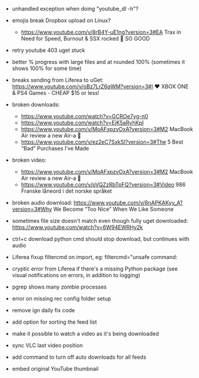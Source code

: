 - unhandled exception when doing "youtube_dl -h"?
- emojis break Dropbox upload on Linux?
  - https://www.youtube.com/v/8rB4Y-uE1ng?version=3#EA Trax in Need for Speed, Burnout & SSX rocked 🤘 SO GOOD
- retry youtube 403 uget stuck
- better % progress with large files and at rounded 100% (sometimes it shows 100% for some time)
- breaks sending from Liferea to uGet: https://www.youtube.com/v/oBz7LrZ6qWM?version=3#I ❤️ XBOX ONE & PS4 Games - CHEAP $15 or less!
- broken downloads:
  - https://www.youtube.com/watch?v=GCROe7yg-n0
  - https://www.youtube.com/watch?v=EjK5aRyhKpI
  - https://www.youtube.com/v/MoAFxpzvOxA?version=3#M2 MacBook Air review a new Air-a  👀
  - https://www.youtube.com/v/ez2eC7SxkSI?version=3#The 5 Best “Bad” Purchases I’ve Made
- broken video:
  - https://www.youtube.com/v/MoAFxpzvOxA?version=3#M2 MacBook Air review a new Air-a  👀
  - https://www.youtube.com/v/pVQZzRbTpFQ?version=3#Video 986 Franske låneord i det norske språket
- broken audio download: https://www.youtube.com/v/8nAPKAKyy_A?version=3#Why We Become “Too Nice” When We Like Someone
- sometimes file size doesn't match even though fully uget downloaded: https://www.youtube.com/watch?v=6W94EWRHy2k
- ctrl+c download python cmd should stop download, but continues with audio
- Liferea fixup filtercmd on import, eg: filtercmd="unsafe command:
- cryptic error from Liferea if there's a missing Python package (see visual notifications on errors, in addition to logging)
- pgrep shows many zombie processes
- error on missing rec config folder setup
- remove ign daily fix code

- add option for sorting the feed list
- make it possible to watch a video as it's being downloaded
- sync VLC last video position
- add command to turn off auto downloads for all feeds
- embed original YouTube thumbnail
